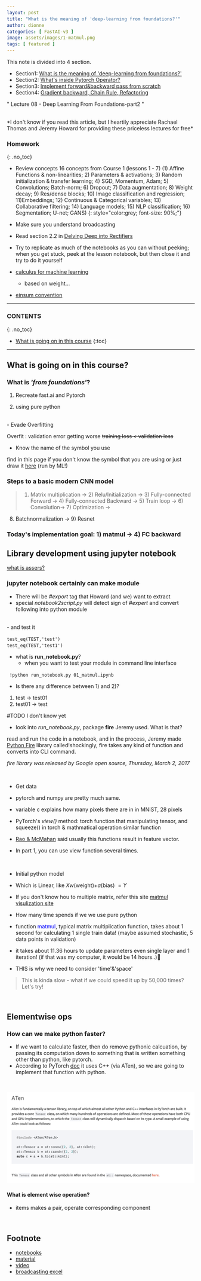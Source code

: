 ```yaml
---
layout: post
title: "What is the meaning of 'deep-learning from foundations?'"
author: dionne
categories: [ FastAI-v3 ]
image: assets/images/1-matmul.png
tags: [ featured ]
---
```


This note is divided into 4 section.
- Section1: [What is the meaning of 'deep-learning from foundations?'](https://spellonyou.github.io/2020/02/note08-fastai-1/)
- Section2: [What's inside Pytorch Operator?](https://spellonyou.github.io/2020/03/note08-fastai-2/)
- Section3: [Implement forward&backward pass from scratch](https://spellonyou.github.io/2020/03/note08-fastai-3/)
- Section4: [Gradient backward, Chain Rule, Refactoring](https://spellonyou.github.io/2020/03/note08-fastai-4/)

" Lecture 08 - Deep Learning From Foundations-part2 "

<br />
*I don't know if you read this article, but I heartily appreciate Rachael Thomas and Jeremy Howard for providing these priceless lectures for free*

### Homework
{: .no_toc}

- Review concepts 16 concepts from Course 1 (lessons 1 - 7)
(1) Affine Functions & non-linearities; 2) Parameters & activations; 3) Random initialization & transfer learning; 4) SGD, Momentum, Adam; 5) Convolutions; Batch-norm; 6) Dropout; 7) Data augmentation; 8) Weight decay; 9) Res/dense blocks; 10) Image classification and regression; 11)Embeddings; 12) Continuous & Categorical variables; 13) Collaborative filtering; 14) Language models; 15) NLP classification; 16) Segmentation; U-net; GANS)
{: style="color:grey; font-size: 90%;"}

- Make sure you understand broadcasting
- Read section 2.2 in [Delving Deep into Rectifiers](https://arxiv.org/abs/1502.01852)
- Try to replicate as much of the notebooks as you can without peeking; when you get stuck, peek at the lesson notebook, but then close it and try to do it yourself
- [calculus for machine learning](https://explained.ai/matrix-calculus/index.html)
    - based on weight...
- [einsum convention](https://rockt.github.io/2018/04/30/einsum)


---

### CONTENTS
{: .no_toc}

* [What is going on in this course](#whats-going-on-in-this-course)
{:toc}

---

## What is going on in this course?

### What is *'from foundations'*?

1) Recreate fast.ai and Pytorch

2) using pure python
<br />
- Evade Overfitting 

Overfit : validation error getting worse
~~training loss < validation loss~~
<br />
- Know the name of the symbol you use

find in this page if you don't know the symbol that you are using[](https://en.wikipedia.org/wiki/List_of_mathematical_symbols) or just draw it [here](http://detexify.kirelabs.org/classify.html) (run by ML!) 

### Steps to a basic modern CNN model

> 1) Matrix multiplication -> 2) Relu/Initialization -> 3) Fully-connected Forward
-> 4) Fully-connected Backward -> 5) Train loop -> 6) Convolution-> 7) Optimization ->
8) Batchnormalization -> 9) Resnet

### Today's implementation goal: 1) matmul -> 4) FC backward

## Library development using jupyter notebook

[what is assers?](https://dbader.org/blog/python-assert-tutorial)

### jupyter notebook certainly can make module

- There will be *#export* tag that Howard (and we) want to extract
- special *notebook2script.py* will detect sign of *#expert* and convert following into python module
<br />
- and test it


<code>test\_eq(TEST,'test')<br />test\_eq(TEST,'test1')</code>
	
- what is **run_notebook.py**?
	- when you want to test your module in command line interface

<code>		!python run\_notebook.py 01_matmul.ipynb</code>

- Is there any difference between 1) and 2)?

1) test -> test01 
2) test01 -> test

\#TODO I don't know yet

- look into *run_notebook.py*, package **fire** Jeremy used. What is that?
 
read and run the code in a notebook, and in the process, Jeremy made [Python Fire](https://opensource.googleblog.com/2017/03/python-fire-command-line.html) library called!shockingly, fire takes any kind of function and converts into CLI command.

*fire library was released by Google open source, Thursday, March 2, 2017*

<br />

- Get data

- pytorch and numpy are pretty much same.
- variable c explains how many pixels there are in in MNIST, 28 pixels
- PyTorch's *view()* method: torch function that manipulating tensor, and squeeze() in torch & mathmatical operation similar function 
- [Rao & McMahan](https://www.oreilly.com/library/view/natural-language-processing/9781491978221/) said usually this functions result in feature vector.
- In part 1, you can use view function several times.
<br />

- Initial python model 

- Which is Linear, like $Xw$(weight)$+a$(bias) $= Y$

- If you don't know hou to multiple matrix, refer this site [matmul visulization site](http://matrixmultiplication.xyz)

- How many time spends if we we use pure python
- function <span style="color:blue">matmul</span>, typical matrix multiplication function, takes about 1 second for calculating 1 single train data! (maybe assumed stochastic, 5 data points in validation)



- it takes about 11.36 hours to update parameters even single layer and 1 iteration! (if that was my computer, it would be 14 hours..)🤪

- THIS is why we need to consider 'time'&'space'

> This is kinda slow - what if we could speed it up by 50,000 times? Let's try!

<br />

## Elementwise ops 

### How can we make python faster?

- If we want to calculate faster, then do remove pythonic calcuation, by passing its computation down to something that is written something other than python, like pytorch. 
- According to PyTorch [doc](https://pytorch.org/cppdocs/#aten) it  uses C++ (via ATen), so we are going to implement that function with python.
<br />

![](/assets/images/6.png)

#### What is element wise operation?
- items makes a pair, operate corresponding component
<br />

## Footnote

- [notebooks](https://github.com/fastai/course-v3/blob/master/nbs/dl2/01_matmul.ipynb)
- [material](https://drive.google.com/file/d/18QwDI25Lf0ld0-cEugu7LxjwTc2NRkha/view)
- [video](https://course.fast.ai/videos/?lesson=8)
- [broadcasting excel](https://docs.google.com/spreadsheets/d/1bIPBcf-p9iqNG8BGmIVlJCFa4jEsbOZvcPXGTYe5pjI/edit#gid=0)

